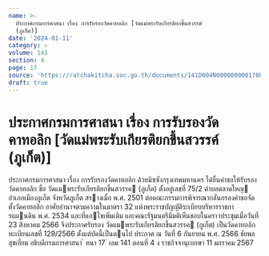 ```yaml
---
name: >-
  ประกาศกรมการศาสนา เรื่อง การรับรองวัดคาทอลิก [วัดแม่พระรับเกียรติยกขึ้นสวรรค์
  (ภูเก็ต)]
date: '2024-01-11'
category: ง
volume: 141
section: 4
page: 17
source: 'https://ratchakitcha.soc.go.th/documents/141D004N0000000001700.pdf'
draft: true
---
```


# ประกาศกรมการศาสนา เรื่อง การรับรองวัดคาทอลิก [วัดแม่พระรับเกียรติยกขึ้นสวรรค์ (ภูเก็ต)]

ประกาศกรมการศาสนา เรื่อง การรับรองวัดคาทอลิก ด้วยมิซซังกรุงเทพมหานคร ได้ยื่นคําขอให้รับรองวัดคาทอลิก ชื่อ วัดแมพระรับเกียรติยกขึ้นสวรรค (ภูเก็ต) ตั้งอยู่เลขที่ 75/2 ตําบลตลาดใหญ อําเภอเมืองภูเก็ต จังหวัดภูเก็ต สรางเมื่อ พ.ศ. 2501 ต่อคณะกรรมการพิจารณากลั่นกรองคําขอจัดตั้งวัดคาทอลิก อาศัยอํานาจตามความในมาตรา 32 แห่งพระราชบัญญัติระเบียบบริหารราชการแผนดิน พ.ศ. 2534 และที่แกไขเพิ่มเติม และคณะรัฐมนตรีมีมติเห็นชอบในคราวประชุมเมื่อวันที่ 23 สิงหาคม 2566 จึงประกาศรับรอง วัดแมพระรับเกียรติยกขึ้นสวรรค (ภูเก็ต) เป็นวัดคาทอลิก ทะเบียนเลขที่ 129/2566 ตั้งแต่บัดนี้เป็นตนไป ประกาศ ณ วันที่ 6 กันยายน พ.ศ. 2566 ชัยพล สุขเอี่ยม อธิบดีกรมการศาสนา ้ หนา 17 ่ เลม 141 ตอนที่ 4 ง ราชกิจจานุเบกษา 11 มกราคม 2567
